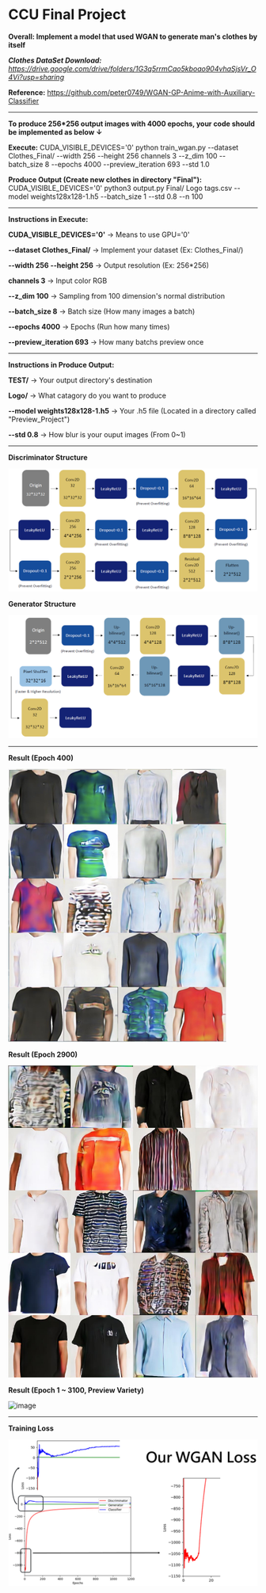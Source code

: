 # CCU Final Project

**Overall: Implement a model that used WGAN to generate man's clothes by itself**

***Clothes DataSet Download:** https://drive.google.com/drive/folders/1G3q5rrmCao5kboao904vhaSjsVr_O4Vi?usp=sharing*

**Reference:** https://github.com/peter0749/WGAN-GP-Anime-with-Auxiliary-Classifier

---

**To produce 256*256 output images with 4000 epochs, your code should be implemented as below ↓**

**Execute:** CUDA_VISIBLE_DEVICES='0' python train_wgan.py --dataset Clothes_Final/
 --width 256 --height 256 channels 3 --z_dim 100 --batch_size 8 --epochs 4000 --preview_iteration 693 --std 1.0
 
**Produce Output (Create new clothes in directory "Final"):** CUDA_VISIBLE_DEVICES='0' python3 output.py Final/ Logo tags.csv --model weights128x128-1.h5 --batch_size 1 --std 0.8 --n 100
 
---

**Instructions in Execute:**

**CUDA_VISIBLE_DEVICES='0'** → Means to use GPU='0'

**--dataset Clothes_Final/** → Implement your dataset (Ex: Clothes_Final/)

**--width 256 --height 256** → Output resolution (Ex: 256*256)

**channels 3** → Input color RGB

**--z_dim 100** → Sampling from 100 dimension's normal distribution

**--batch_size 8** → Batch size (How many images a batch)

**--epochs 4000** → Epochs (Run how many times)

**--preview_iteration 693** → How many batchs preview once
 
---

**Instructions in Produce Output:**

**TEST/** → Your output directory's destination

**Logo/** → What catagory do you want to produce

**--model weights128x128-1.h5** → Your .h5 file (Located in a directory called "Preview_Project")

**--std 0.8** → How blur is your ouput images (From 0~1)

---

**Discriminator Structure**

![image](https://github.com/KBLin1996/CCU-Final-Project/blob/master/Discriminator.PNG)

**Generator Structure**

![image](https://github.com/KBLin1996/CCU-Final-Project/blob/master/Generator.PNG)

---

**Result (Epoch 400)**

![image](https://github.com/KBLin1996/CCU-Final-Project/blob/master/Epoch400.PNG)

**Result (Epoch 2900)**

![image](https://github.com/KBLin1996/CCU-Final-Project/blob/master/Epoch%202900.jpg)

**Result (Epoch 1 ~ 3100, Preview Variety)**

![image](https://github.com/KBLin1996/CCU-Final-Project_WGAN/blob/master/1~3100Epochs.gif)

---

**Training Loss**

![image](https://github.com/KBLin1996/CCU-Final-Project/blob/master/Loss.PNG)
